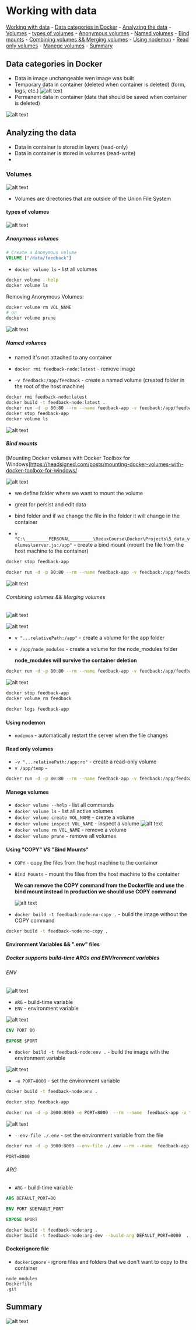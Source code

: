 # Working with data

[Working with data](#working-with-data)
    - [Data categories in Docker](#data-categories-in-docker)
    - [Analyzing the data](#analyzing-the-data)
    - [Volumes](#volumes)
        - [types of volumes](#types-of-volumes)
        - [Anonymous volumes](#anonymous-volumes)
        - [Named volumes](#named-volumes)
        - [Bind mounts](#bind-mounts)
        - [Combining volumes && Merging volumes](#combining-volumes--merging-volumes)
        - [Using nodemon](#using-nodemon)
        - [Read only volumes](#read-only-volumes)
        - [Manege volumes](#manege-volumes)
        - [Summary](#summary)

## Data categories in Docker

- Data in image unchangeable wen image was built
- Temporary data in container (deleted when container is deleted) (form, logs, etc.)
![alt text](./Img/Managing_Data_Working_with_Volumes/image-14.png)
- Permanent data in container (data that should be saved when container is deleted)

![alt text](./Img/Managing_Data_Working_with_Volumes/image-15.png)

## Analyzing the data

- Data in container is stored in layers (read-only)
- Data in container is stored in volumes (read-write)
-

### Volumes

![alt text](./Img/Managing_Data_Working_with_Volumes/image-16.png)

- Volumes are directories that are outside of the Union File System

#### types of volumes

![alt text](./Img/Managing_Data_Working_with_Volumes/image-18.png)

##### Anonymous volumes

```Dockerfile
# Create a Anonymous volume
VOLUME ["/data/feedback"]
```

- `docker volume ls` - list all volumes

```bash
docker volume --help
docker volume ls
```

Removing Anonymous Volumes:

```bash
docker volume rm VOL_NAME
# or
docker volume prune
```

![alt text](./Img/Managing_Data_Working_with_Volumes/image-17.png)

##### Named volumes

- named it's not attached to any container

- `docker rmi feedback-node:latest` - remove image
- `-v feedback:/app/feedback` - create a named volume (created folder in the root of the host machine)

```bash
docker rmi feedback-node:latest
docker build -t feedback-node:latest .
docker run -d -p 80:80 --rm --name feedback-app -v feedback:/app/feedback feedback-node:latest
docker stop feedback-app
docker volume ls
```

![alt text](./Img/Managing_Data_Working_with_Volumes/image-19.png)

##### Bind mounts

[Mounting Docker volumes with Docker Toolbox for Windows]<https://headsigned.com/posts/mounting-docker-volumes-with-docker-toolbox-for-windows/>

![alt text](./Img/Managing_Data_Working_with_Volumes/image-20.png)

- we define folder where we want to mount the volume
- great for persist and edit data
- bind folder and if we change the file in the folder it will change in the container

- `v "C:\_________PERSONAL_________\ReduxCourse\Docker\Projects\5_data_volumes\server.js:/app"` - create a bind mount (mount the file from the host machine to the container)

```bash
docker stop feedback-app

docker run -d -p 80:80 --rm --name feedback-app -v feedback:/app/feedback -v "C:\_________PERSONAL_________\ReduxCourse\Docker\Projects\5_data_volumes\server.js:/app" feedback-node:latest
```

![alt text](./Img/Managing_Data_Working_with_Volumes/image-21.png)

###### Combining volumes && Merging volumes

![alt text](./Img/Managing_Data_Working_with_Volumes/image-24.png)

![alt text](./Img/Managing_Data_Working_with_Volumes/image-22.png)

- `v "...relativePath:/app"` - create a volume for the app folder
- `v /app/node_modules` - create a volume for the node_modules folder

    **node_modules will survive the container deletion**

```bash
docker run -d -p 80:80 --rm --name feedback-app -v feedback:/app/feedback -v "...relativePath:/app" -v /app/node_modules feedback-node:latest
```

![alt text](./Img/Managing_Data_Working_with_Volumes/image-23.png)

```bash
docker stop feedback-app
docker volume rm feedback

docker logs feedback-app
```

#### Using nodemon

- `nodemon` - automatically restart the server when the file changes

#### Read only volumes

- `-v "...relativePath:/app:ro"` - create a read-only volume
- `v /app/temp` -

```bash
docker run -d -p 80:80 --rm --name feedback-app -v feedback:/app/feedback -v "...relativePath:/app:ro" -v /app/node_modules feedback-node:latest
```

#### Manege volumes

- `docker volume --help` - list all commands
- `docker volume ls` - list all active volumes
- `docker volume create VOL_NAME` - create a volume
- `docker volume inspect VOL_NAME` - inspect a volume
![alt text](./Img/Managing_Data_Working_with_Volumes/image-26.png)
- `docker volume rm VOL_NAME` - remove a volume
- `docker volume prune` - remove all volumes

#### Using "COPY" VS "Bind Mounts"

- `COPY` - copy the files from the host machine to the container
- `Bind Mounts` - mount the files from the host machine to the container

    **We can remove the COPY command from the Dockerfile and use the bind mount instead**
    **In production we should use COPY command**

    ![alt text](image.png)

- `docker build -t feedback-node:no-copy .` - build the image without the COPY command

```bash
docker build -t feedback-node:no-copy .
```

#### Environment Variables && ".env" files

##### Docker supports build-time ARGs and ENVironment variables

###### ENV

![alt text](image-1.png)

- `ARG` - build-time variable
- `ENV` - environment variable

![alt text](image-2.png)

```Dockerfile
ENV PORT 80

EXPOSE $PORT
```

- `docker build -t feedback-node:env .` - build the image with the environment variable

![alt text](image-3.png)

- `-e PORT=8000` - set the environment variable

```bash
docker build -t feedback-node:env .

docker stop feedback-app

docker run -d -p 3000:8000 -e PORT=8000  --rm --name  feedback-app -v feedback:/app/feedback -v "...relativePath:/app:ro" -v /app/node_modules feedback-node:env
```

![alt text](image-4.png)

- `--env-file ./.env` -  set the environment variable from the file

```bash
docker run -d -p 3000:8000 --env-file ./.env --rm --name  feedback-app -v feedback:/app/feedback -v "...relativePath:/app:ro" -v /app/node_modules feedback-node:env
```

```.env
PORT=8000
```

###### ARG

- `ARG` - build-time variable

```Dockerfile
ARG DEFAULT_PORT=80

ENV PORT $DEFAULT_PORT

EXPOSE $PORT
```

```bash
docker build -t feedback-node:arg .
docker build -t feedback-node:arg-dev --build-arg DEFAULT_PORT=8000  .
```

#### Dockerignore file

- `dockerignore` - ignore files and folders that we don't want to copy to the container

```.dockerignore
node_modules
Dockerfile
.git
```

## Summary

![alt text](./Img/Managing_Data_Working_with_Volumes/image-25.png)
